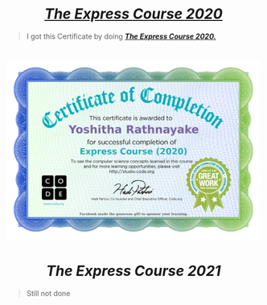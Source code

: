 # <div align="center"><a href="https://studio.code.org/s/express-2021"><b><i>The Express Course 2020</i></b></a></div>

> I got this Certificate by doing <a href="https://studio.code.org/s/express-2021"><b><i>The Express Course 2020.</i></b></a> 

# 
# <img src="The Express Course 2020 (Certificate).jpg">

#
#
# <div align="center"><b><i>The Express Course 2021</i></b></a></div>

> Still not done
